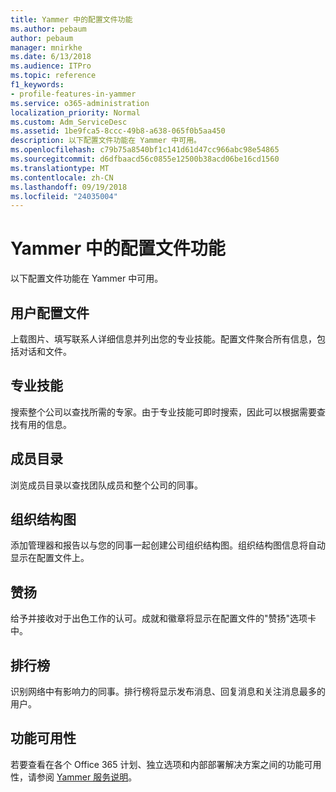 ```yaml
---
title: Yammer 中的配置文件功能
ms.author: pebaum
author: pebaum
manager: mnirkhe
ms.date: 6/13/2018
ms.audience: ITPro
ms.topic: reference
f1_keywords:
- profile-features-in-yammer
ms.service: o365-administration
localization_priority: Normal
ms.custom: Adm_ServiceDesc
ms.assetid: 1be9fca5-8ccc-49b8-a638-065f0b5aa450
description: 以下配置文件功能在 Yammer 中可用。
ms.openlocfilehash: c79b75a8540bf1c141d61d47cc966abc98e54865
ms.sourcegitcommit: d6dfbaacd56c0855e12500b38acd06be16cd1560
ms.translationtype: MT
ms.contentlocale: zh-CN
ms.lasthandoff: 09/19/2018
ms.locfileid: "24035004"
---
```

# <a name="profile-features-in-yammer"></a>Yammer 中的配置文件功能

以下配置文件功能在 Yammer 中可用。
  
## <a name="user-profiles"></a>用户配置文件
<a name="bkmk_UserProfiles"> </a>

上载图片、填写联系人详细信息并列出您的专业技能。配置文件聚合所有信息，包括对话和文件。
  
## <a name="expertise"></a>专业技能
<a name="bkmk_Expertise"> </a>

搜索整个公司以查找所需的专家。由于专业技能可即时搜索，因此可以根据需要查找有用的信息。
  
## <a name="member-directory"></a>成员目录
<a name="bkmk_MemberDirectory"> </a>

浏览成员目录以查找团队成员和整个公司的同事。
  
## <a name="org-chart"></a>组织结构图
<a name="bkmk_OrgChart"> </a>

添加管理器和报告以与您的同事一起创建公司组织结构图。组织结构图信息将自动显示在配置文件上。
  
## <a name="praise"></a>赞扬
<a name="bkmk_Praise"> </a>

给予并接收对于出色工作的认可。成就和徽章将显示在配置文件的"赞扬"选项卡中。
  
## <a name="leaderboards"></a>排行榜
<a name="bkmk_Leaderboards"> </a>

识别网络中有影响力的同事。排行榜将显示发布消息、回复消息和关注消息最多的用户。
  
## <a name="feature-availability"></a>功能可用性
<a name="bkmk_Leaderboards"> </a>

若要查看在各个 Office 365 计划、独立选项和内部部署解决方案之间的功能可用性，请参阅 [Yammer 服务说明](yammer-service-description.md)。
  

